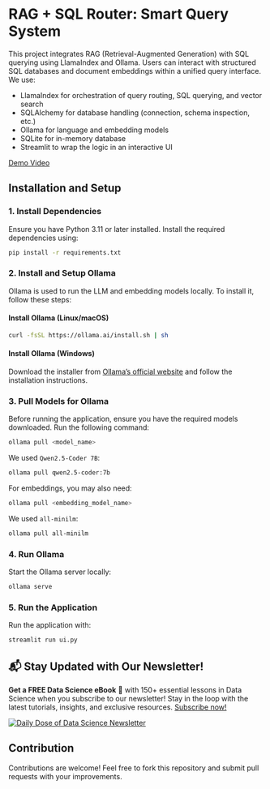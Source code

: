 # RAG + SQL Router: Smart Query System

This project integrates RAG (Retrieval-Augmented Generation) with SQL querying using LlamaIndex and Ollama. Users can interact with structured SQL databases and document embeddings within a unified query interface.
We use:

- LlamaIndex for orchestration of query routing, SQL querying, and vector search
- SQLAlchemy for database handling (connection, schema inspection, etc.)
- Ollama for language and embedding models
- SQLite for in-memory database
- Streamlit to wrap the logic in an interactive UI

[Demo Video](demo_vid.mp4)

## Installation and Setup

### 1. Install Dependencies
Ensure you have Python 3.11 or later installed. Install the required dependencies using:

```bash
pip install -r requirements.txt
```

### 2. Install and Setup Ollama
Ollama is used to run the LLM and embedding models locally. To install it, follow these steps:

#### Install Ollama (Linux/macOS)
```bash
curl -fsSL https://ollama.ai/install.sh | sh
```

#### Install Ollama (Windows)
Download the installer from [Ollama’s official website](https://ollama.ai/) and follow the installation instructions.

### 3. Pull Models for Ollama
Before running the application, ensure you have the required models downloaded. Run the following command:

```bash
ollama pull <model_name>
```

We used `Qwen2.5-Coder 7B`:

```bash
ollama pull qwen2.5-coder:7b
```

For embeddings, you may also need:

```bash
ollama pull <embedding_model_name>
```

We used `all-minilm`:

```bash
ollama pull all-minilm
```

### 4. Run Ollama
Start the Ollama server locally:

```bash
ollama serve
```

### 5. Run the Application
Run the application with:

```bash
streamlit run ui.py
```

## 📬 Stay Updated with Our Newsletter!
**Get a FREE Data Science eBook** 📖 with 150+ essential lessons in Data Science when you subscribe to our newsletter! Stay in the loop with the latest tutorials, insights, and exclusive resources. [Subscribe now!](https://join.dailydoseofds.com)

[![Daily Dose of Data Science Newsletter](https://github.com/patchy631/ai-engineering/blob/main/resources/join_ddods.png)](https://join.dailydoseofds.com)

## Contribution
Contributions are welcome! Feel free to fork this repository and submit pull requests with your improvements.
